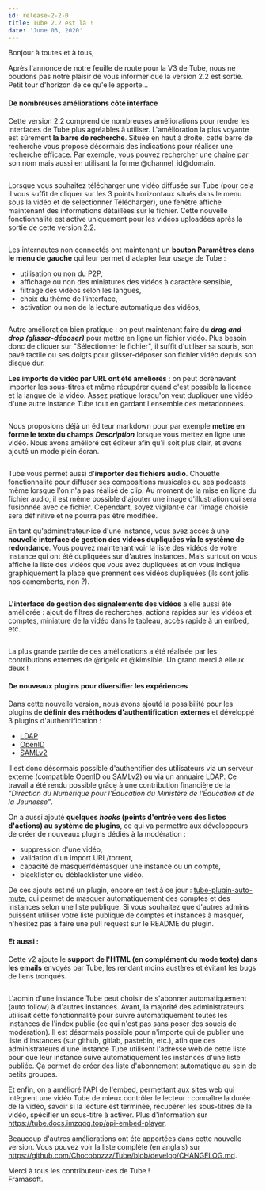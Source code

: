 ```yaml
---
id: release-2-2-0
title: Tube 2.2 est là !
date: 'June 03, 2020'
---
```


<p>Bonjour à toutes et à tous,</p><p>Après l'annonce de notre feuille de route pour la V3 de Tube, nous ne boudons pas notre plaisir de vous informer que la version 2.2 est sortie. Petit tour d'horizon de ce qu'elle apporte...</p><h4>De nombreuses améliorations côté interface</h4><p>Cette version 2.2 comprend de nombreuses améliorations pour rendre les interfaces de Tube plus agréables à utiliser. L'amélioration la plus voyante est sûrement <strong>la barre de recherche</strong>. Située en haut à droite, cette barre de recherche vous propose désormais des indications pour réaliser une recherche efficace. Par exemple, vous pouvez rechercher une chaîne par son nom mais aussi en utilisant la forme @channel_id@domain.</p><figure><img loading="lazy" src="/img/news/release-2.2/fr/search.png" alt=""></figure><p>Lorsque vous souhaitez télécharger une vidéo diffusée sur Tube (pour cela il vous suffit de cliquer sur les 3 points horizontaux situés dans le menu sous la vidéo et de sélectionner Télécharger), une fenêtre affiche maintenant des informations détaillées sur le fichier. Cette nouvelle fonctionnalité est active uniquement pour les vidéos uploadées après la sortie de cette version 2.2.</p><figure><img loading="lazy" src="/img/news/release-2.2/fr/download.png" alt=""></figure><p>Les internautes non connectés ont maintenant un <strong>bouton Paramètres dans le menu de gauche</strong> qui leur permet d'adapter leur usage de Tube :</p><ul><li>utilisation ou non du P2P,</li><li>affichage ou non des miniatures des vidéos à caractère sensible,</li><li>filtrage des vidéos selon les langues,</li><li>choix du thème de l'interface,</li><li>activation ou non de la lecture automatique des vidéos,</li></ul><figure><img loading="lazy" src="/img/news/release-2.2/fr/settings.png" alt=""></figure><p>Autre amélioration bien pratique : on peut maintenant faire du <strong><em>drag and drop (glisser-déposer)</em></strong> pour mettre en ligne un fichier vidéo. Plus besoin donc de cliquer sur "Sélectionner le fichier", il suffit d'utiliser sa souris, son pavé tactile ou ses doigts pour glisser-déposer son fichier vidéo depuis son disque dur.</p><p><strong>Les imports de vidéo par URL ont été améliorés</strong> : on peut dorénavant importer les sous-titres et même récupérer quand c'est possible la licence et la langue de la vidéo. Assez pratique lorsqu'on veut dupliquer une vidéo d'une autre instance Tube tout en gardant l'ensemble des métadonnées.</p><figure><img loading="lazy" src="/img/news/release-2.2/fr/import-url.jpg" alt=""></figure><p>Nous proposions déjà un éditeur markdown pour par exemple <strong>mettre en forme le texte du champs <em>Description</em></strong> lorsque vous mettez en ligne une vidéo. Nous avons amélioré cet éditeur afin qu'il soit plus clair, et avons ajouté un mode plein écran.</p><figure><img loading="lazy" src="/img/news/release-2.2/fr/description.jpg" alt=""></figure><p>Tube vous permet aussi d'<strong>importer des fichiers audio</strong>. Chouette fonctionnalité pour diffuser ses compositions musicales ou ses podcasts même lorsque l'on n'a pas réalisé de clip. Au moment de la mise en ligne du fichier audio, il est même possible d'ajouter une image d'illustration qui sera fusionnée avec ce fichier. Cependant, soyez vigilant·e car l'image choisie sera définitive et ne pourra pas être modifiée.</p><p>En tant qu'adminstrateur⋅ice d'une instance, vous avez accès à une <strong>nouvelle interface de gestion des vidéos dupliquées via le système de redondance</strong>. Vous pouvez maintenant voir la liste des vidéos de votre instance qui ont été dupliquées sur d'autres instances. Mais surtout on vous affiche la liste des vidéos que vous avez dupliquées et on vous indique graphiquement la place que prennent ces vidéos dupliquées (ils sont jolis nos camemberts, non ?).</p><figure><img loading="lazy" src="/img/news/release-2.2/fr/redundancies.jpg" alt=""></figure><p><strong>L'interface de gestion des signalements des vidéos</strong> a elle aussi été améliorée : ajout de filtres de recherches, actions rapides sur les vidéos et comptes, miniature de la vidéo dans le tableau, accès rapide à un embed, etc.</p><figure><img loading="lazy" src="/img/news/release-2.2/fr/moderation.png" alt=""></figure><p>La plus grande partie de ces améliorations a été réalisée par les contributions externes de @rigelk et @kimsible. Un grand merci à elleux deux !</p><h4>De nouveaux plugins pour diversifier les expériences</h4><p>Dans cette nouvelle version, nous avons ajouté la possibilité pour les plugins de <strong>définir des méthodes d'authentification externes</strong> et développé 3 plugins d'authentification :</p><ul><li><a href="https://framagit.org/framasoft/tube/official-plugins/-/tree/master/tube-plugin-auth-ldap" target="_blank">LDAP</a></li><li><a href="https://framagit.org/framasoft/tube/official-plugins/-/tree/master/tube-plugin-auth-openid-connect" target="_blank">OpenID</a></li><li><a href="https://framagit.org/framasoft/tube/official-plugins/-/tree/master/tube-plugin-auth-saml2" target="_blank">SAMLv2</a></li></ul><p>Il est donc désormais possible d'authentifier des utilisateurs via un serveur externe (compatible OpenID ou SAMLv2) ou via un annuaire LDAP. Ce travail a été rendu possible grâce à une contribution financière de la <em>"Direction du Numérique pour l'Éducation du Ministère de l'Éducation et de la Jeunesse"</em>.</p><p>On a aussi ajouté <strong>quelques <em>hooks</em> (points d'entrée vers des listes d'actions) au système de plugins</strong>, ce qui va permettre aux développeurs de créer de nouveaux plugins dédiés à la modération :</p><ul><li>suppression d'une vidéo,</li><li>validation d'un import URL/torrent,</li><li>capacité de masquer/démasquer une instance ou un compte,</li><li>blacklister ou déblacklister une vidéo.</li></ul><p>De ces ajouts est né un plugin, encore en test à ce jour : <a href="https://framagit.org/framasoft/tube/official-plugins/-/tree/master/tube-plugin-auto-mute" target="_blank">tube-plugin-auto-mute</a>, qui permet de masquer automatiquement des comptes et des instances selon une liste publique. Si vous souhaitez que d'autres admins puissent utiliser votre liste publique de comptes et instances à masquer, n'hésitez pas à faire une pull request sur le README du plugin.</p><h4>Et aussi :</h4><p>Cette v2 ajoute le <strong>support de l'HTML (en complément du mode texte) dans les emails</strong> envoyés par Tube, les rendant moins austères et évitant les bugs de liens tronqués.</p><figure><img loading="lazy" src="/img/news/release-2.2/fr/mail.jpg" alt=""></figure><p>L'admin d'une instance Tube peut choisir de s'abonner automatiquement (auto follow) à d'autres instances. Avant, la majorité des administrateurs utilisait cette fonctionnalité pour suivre automatiquement toutes les instances de l'index public (ce qui n'est pas sans poser des soucis de modération). Il est désormais possible pour n'importe qui de publier une liste d'instances (sur github, gitlab, pastebin, etc.), afin que des administrateurs d'une instance Tube utilisent l'adresse web de cette liste pour que leur instance suive automatiquement les instances d'une liste publiée. Ça permet de créer des liste d'abonnement automatique au sein de petits groupes.</p><p>Et enfin, on a amélioré l'API de l'embed, permettant aux sites web qui intègrent une vidéo Tube de mieux contrôler le lecteur : connaître la durée de la vidéo, savoir si la lecture est terminée, récupérer les sous-titres de la vidéo, spécifier un sous-titre à activer. Plus d'information sur <a href="https://tube.docs.imzqqq.top/api-embed-player" target="_blank">https://tube.docs.imzqqq.top/api-embed-player</a>.</p><p>Beaucoup d'autres améliorations ont été apportées dans cette nouvelle version. Vous pouvez voir la liste complète (en anglais) sur <a href="https://github.com/Chocobozzz/Tube/blob/develop/CHANGELOG.md" target="_blank">https://github.com/Chocobozzz/Tube/blob/develop/CHANGELOG.md</a>.</p><p><span>Merci à tous les contributeur⋅ices de Tube !</span><br> Framasoft. </p>
